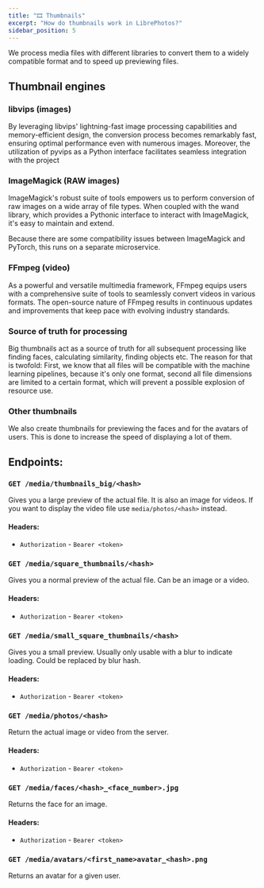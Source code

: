 ```yaml
---
title: "🎞 Thumbnails"
excerpt: "How do thumbnails work in LibrePhotos?"
sidebar_position: 5
---
```


We process media files with different libraries to convert them to a widely compatible format and to speed up previewing files.

## Thumbnail engines

### libvips (images)

By leveraging libvips' lightning-fast image processing capabilities and memory-efficient design, the conversion process becomes remarkably fast, ensuring optimal performance even with numerous images.
Moreover, the utilization of pyvips as a Python interface facilitates seamless integration with the project

### ImageMagick (RAW images)

ImageMagick's robust suite of tools empowers us to perform conversion of raw images on a wide array of file types. When coupled with the wand library, which provides a Pythonic interface to interact with ImageMagick, it's easy to maintain and extend.

Because there are some compatibility issues between ImageMagick and PyTorch, this runs on a separate microservice.

### FFmpeg (video)

As a powerful and versatile multimedia framework, FFmpeg equips users with a comprehensive suite of tools to seamlessly convert videos in various formats. The open-source nature of FFmpeg results in continuous updates and improvements that keep pace with evolving industry standards.

### Source of truth for processing

Big thumbnails act as a source of truth for all subsequent processing like finding faces, calculating similarity, finding objects etc. The reason for that is twofold: First, we know that all files will be compatible with the machine learning pipelines, because it's only one format, second all file dimensions are limited to a certain format, which will prevent a possible explosion of resource use.

### Other thumbnails

We also create thumbnails for previewing the faces and for the avatars of users. This is done to increase the speed of displaying a lot of them.

## Endpoints:

### `GET /media/thumbnails_big/<hash>`

Gives you a large preview of the actual file. It is also an image for videos. If you want to display the video file use `media/photos/<hash>` instead.

#### Headers:

- `Authorization` - `Bearer <token>`

### `GET /media/square_thumbnails/<hash>`

Gives you a normal preview of the actual file. Can be an image or a video.

#### Headers:

- `Authorization` - `Bearer <token>`

### `GET /media/small_square_thumbnails/<hash>`

Gives you a small preview. Usually only usable with a blur to indicate loading. Could be replaced by blur hash.

#### Headers:

- `Authorization` - `Bearer <token>`

### `GET /media/photos/<hash>`

Return the actual image or video from the server.

#### Headers:

- `Authorization` - `Bearer <token>`

### `GET /media/faces/<hash>_<face_number>.jpg`

Returns the face for an image.

#### Headers:

- `Authorization` - `Bearer <token>`

### `GET /media/avatars/<first_name>avatar_<hash>.png`

Returns an avatar for a given user.
